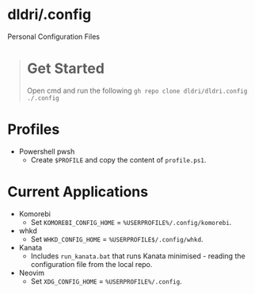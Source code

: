 # dldri/.config
Personal Configuration Files

> # Get Started
>
> Open cmd and run the following
> ```gh repo clone dldri/dldri.config ./.config```

# Profiles
- Powershell pwsh
  - Create  ```$PROFILE``` and copy the content of ```profile.ps1```.

# Current Applications
- Komorebi
  - Set ```KOMOREBI_CONFIG_HOME``` = ```%USERPROFILE%/.config/komorebi```.
- whkd
  - Set ```WHKD_CONFIG_HOME``` = ```%USERPROFILE$/.config/whkd```.
- Kanata
  - Includes ```run_kanata.bat``` that runs Kanata minimised - reading the configuration file from the local repo.
- Neovim
  - Set ```XDG_CONFIG_HOME``` = ```%USERPROFILE%/.config```.
